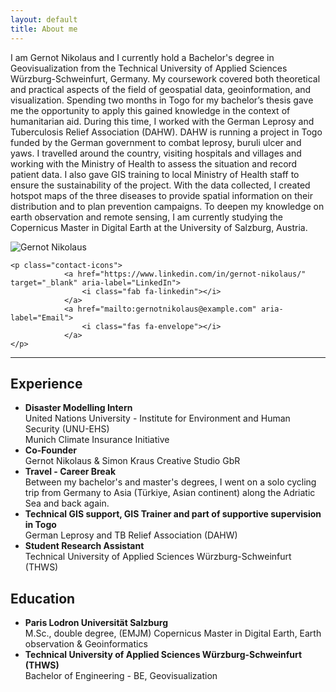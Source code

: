 ```yaml
---
layout: default
title: About me
---
```


<div class="about-container">
    <div class="about-text">
        <p>I am Gernot Nikolaus and I currently hold a Bachelor's degree in Geovisualization from the Technical University of Applied Sciences Würzburg-Schweinfurt, Germany. My coursework covered both theoretical and practical aspects of the field of geospatial data, geoinformation, and visualization. Spending two months in Togo for my bachelor’s thesis gave me the opportunity to apply this gained knowledge in the context of humanitarian aid. During this time, I worked with the German Leprosy and Tuberculosis Relief Association (DAHW). DAHW is running a project in Togo funded by the German government to combat leprosy, buruli ulcer and yaws. I travelled around the country, visiting hospitals and villages and working with the Ministry of Health to assess the situation and record patient data. I also gave GIS training to local Ministry of Health staff to ensure the sustainability of the project. With the data collected, I created hotspot maps of the three diseases to provide spatial information on their distribution and to plan prevention campaigns. To deepen my knowledge on earth observation and remote sensing, I am currently studying the Copernicus Master in Digital Earth at the University of Salzburg, Austria.</p>
    </div>
    <img src="{{ "/assets/images/GernotNikolaus_portrait.jpg" | relative_url }}" alt="Gernot Nikolaus" class="about-image">

    <p class="contact-icons">
                <a href="https://www.linkedin.com/in/gernot-nikolaus/" target="_blank" aria-label="LinkedIn">
                    <i class="fab fa-linkedin"></i>
                </a>
                <a href="mailto:gernotnikolaus@example.com" aria-label="Email">
                    <i class="fas fa-envelope"></i>
                </a>
    </p>
</div>

<hr class="section-divider">

<h2>Experience</h2>
<ul>
    <li>
        <strong>Disaster Modelling Intern</strong>
        <br>United Nations University - Institute for Environment and Human Security (UNU-EHS)
        <br>Munich Climate Insurance Initiative
    </li>
    <li>
        <strong>Co-Founder</strong>
        <br>Gernot Nikolaus & Simon Kraus Creative Studio GbR
    </li>
    <li>
        <strong>Travel - Career Break</strong>
        <br>Between my bachelor's and master's degrees, I went on a solo cycling trip from Germany to Asia (Türkiye, Asian continent) along the Adriatic Sea and back again.
    </li>
    <li>
        <strong>Technical GIS support, GIS Trainer and part of supportive supervision in Togo</strong>
        <br> German Leprosy and TB Relief Association (DAHW)
    </li>
    <li>
        <strong>Student Research Assistant</strong>
        <br> Technical University of Applied Sciences Würzburg-Schweinfurt (THWS)
    </li>
</ul>

<h2>Education</h2>
<ul>
    <li>
        <strong>Paris Lodron Universität Salzburg</strong>
        <br>M.Sc., double degree, (EMJM) Copernicus Master in Digital Earth, Earth observation & Geoinformatics
    </li>
    <li>
        <strong>Technical University of Applied Sciences Würzburg-Schweinfurt (THWS)</strong>
        <br>Bachelor of Engineering - BE, Geovisualization
    </li>
</ul>